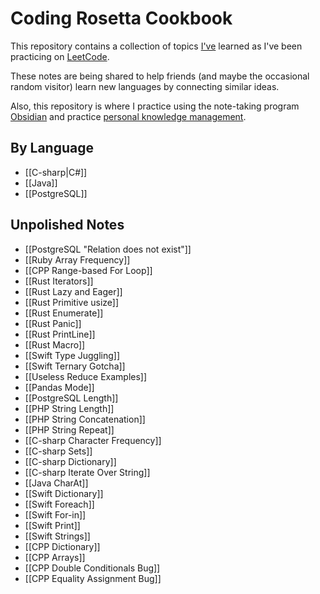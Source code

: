 # Coding Rosetta Cookbook

This repository contains a collection of topics [I've](https://github.com/aaron-ritchey) learned as I've been practicing on [LeetCode](https://leetcode.com).

These notes are being shared to help friends (and maybe the occasional random visitor) learn new languages by connecting similar ideas.

Also, this repository is where I practice using the note-taking program [Obsidian](https://obsidian.md) and practice [personal knowledge management](https://en.wikipedia.org/wiki/Personal_knowledge_management). 

## By Language
- [[C-sharp|C#]]
- [[Java]]
- [[PostgreSQL]]

## Unpolished Notes
* [[PostgreSQL "Relation does not exist"]]
* [[Ruby Array Frequency]]
* [[CPP Range-based For Loop]]
* [[Rust Iterators]]
* [[Rust Lazy and Eager]]
* [[Rust Primitive usize]]
* [[Rust Enumerate]]
* [[Rust Panic]]
* [[Rust PrintLine]]
* [[Rust Macro]]
* [[Swift Type Juggling]]
* [[Swift Ternary Gotcha]]
* [[Useless Reduce Examples]]
* [[Pandas Mode]]
* [[PostgreSQL Length]]
* [[PHP String Length]]
* [[PHP String Concatenation]]
* [[PHP String Repeat]]
* [[C-sharp Character Frequency]]
* [[C-sharp Sets]]
* [[C-sharp Dictionary]]
* [[C-sharp Iterate Over String]]
* [[Java CharAt]]
* [[Swift Dictionary]]
* [[Swift Foreach]]
* [[Swift For-in]]
* [[Swift Print]]
* [[Swift Strings]]
* [[CPP Dictionary]]
* [[CPP Arrays]]
* [[CPP Double Conditionals Bug]]
* [[CPP Equality Assignment Bug]]